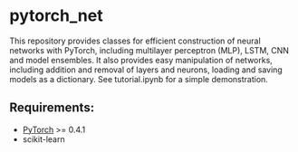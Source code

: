 # pytorch_net

This repository provides classes for efficient construction of neural networks with PyTorch, including multilayer perceptron (MLP), LSTM, CNN and model ensembles. It also provides easy manipulation of networks, including addition and removal of layers and neurons, loading and saving models as a dictionary. See tutorial.ipynb for a simple demonstration.


## Requirements:
- [PyTorch](https://pytorch.org/) >= 0.4.1
- scikit-learn
